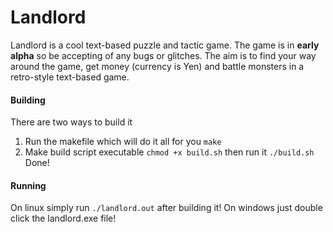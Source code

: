 # Landlord
Landlord is a cool text-based puzzle and tactic game. The game is in **early alpha** so be accepting of any bugs or glitches. The aim is to find your way around the game, get money (currency is Yen) and battle monsters in a retro-style text-based game.
#### Building
There are two ways to build it
1) Run the makefile which will do it all for you
  `make`
2) Make build script executable `chmod +x build.sh` then run it `./build.sh`
Done!
#### Running
On linux simply run `./landlord.out` after building it!
On windows just double click the landlord.exe file!
